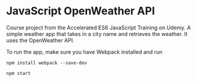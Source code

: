 # JavaScript OpenWeather API

Course project from the Accelerated ES6 JavaScript Training on Udemy. A simple weather app that takes in a city name and retrieves the weather. It uses the OpenWeather API.

To run the app, make sure you have Webpack installed and run

```npm install webpack --save-dev```

```npm start```
